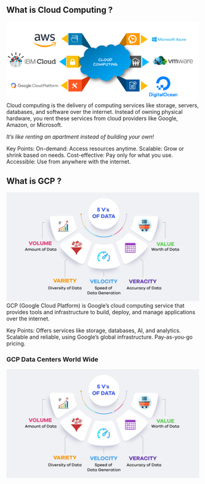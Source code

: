 ## What is Cloud Computing ?
![alt text](Images/Cloud%20Computing.png)
Cloud computing is the delivery of computing services like storage, servers, databases, and software over the internet. Instead of owning physical hardware, you rent these services from cloud providers like Google, Amazon, or Microsoft.

*It’s like renting an apartment instead of building your own!*

Key Points:
On-demand: Access resources anytime.
Scalable: Grow or shrink based on needs.
Cost-effective: Pay only for what you use.
Accessible: Use from anywhere with the internet.

## What is GCP ?
![alt text](image.png)
GCP (Google Cloud Platform) is Google’s cloud computing service that provides tools and infrastructure to build, deploy, and manage applications over the internet.

Key Points:
Offers services like storage, databases, AI, and analytics.
Scalable and reliable, using Google’s global infrastructure.
Pay-as-you-go pricing.

### GCP Data Centers World Wide
![alt text](image.png)